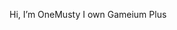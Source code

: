 Hi, I’m OneMusty
I own Gameium Plus
<!---
OneMusty/OneMusty is a ✨ special ✨ repository because its `README.md` (this file) appears on your GitHub profile.
You can click the Preview link to take a look at your changes.
--->
